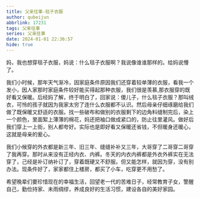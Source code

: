 ```yaml
---
title: 父亲往事-毯子衣服
author: qubeijun
abbrlink: 17231
tags: 父亲往事
series: 父亲往事
date: 2024-01-01 22:36:57
hide: true
---
```

妈，我也想穿毯子衣服，妈说：什么毯子衣服啊？我说像谁谁那样的。给妈说懵了。

我们小时候，那年天气渐冷，因家庭条件原因我们还穿着较单薄的衣服，看我一个发小，因人家那时家庭条件较好能买得起那种衣服，我们很是羡慕,那衣服穿的既好看又保暖。后经妈了解，终于明白了，回家说：傻儿子，什么毯子衣服？那叫绒衣，可怜的孩子就因为我家太穷了连什么衣服都不认识。然后母亲仔细琢磨给我们做了既保暖又舒适的衣服。找一些破布和做别的衣服剩下的边角料缝制完后，染上一个颜色，里面絮上薄薄的棉花，妈还把袖口做成紧口的，防止往里灌风。做好后我们穿上一上街，别人都夸好。实际也是即好看又保暖还省钱，不但暖身还暖心，这就是母亲的爰心。

我们小候穿的外衣都是新三年、旧三年、缝缝补补又三年，大哥穿了二哥穿二哥穿了我再穿。那时从来没有正经内衣、内裤。冬天的内衣内裤都是外衣外裤实在无法穿了，己经是补订纳补订了，穿着既硬又不舒服。但又能怎样，就因为穿，没有别办法。现条件好了，家家都住上楼房，都买了小车，吃穿更不用愁了。

希望晚辈们要珍惜现在的幸福生活，回望老一代的苦难日子，经常教育子女，警醒自己，勤俭持家、未雨绸缪，养成良好的生活习惯，建设各自的美好家园。